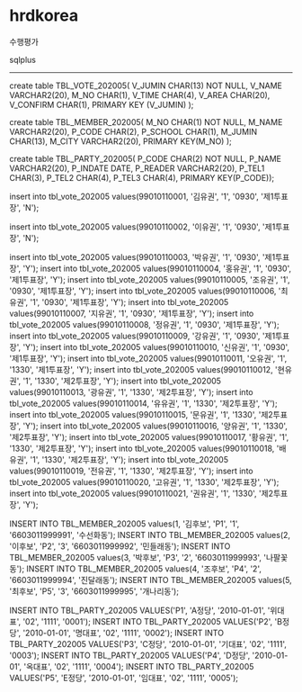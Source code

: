# hrdkorea
수행평가

sqlplus

-------

create table TBL_VOTE_202005(
 V_JUMIN CHAR(13) NOT NULL,
 V_NAME VARCHAR2(20),
 M_NO CHAR(1),
 V_TIME CHAR(4),
 V_AREA CHAR(20),
 V_CONFIRM CHAR(1),
 PRIMARY KEY (V_JUMIN)
);


create table TBL_MEMBER_202005(
M_NO CHAR(1) NOT NULL,
M_NAME VARCHAR2(20),
P_CODE CHAR(2),
P_SCHOOL CHAR(1),
M_JUMIN CHAR(13),
M_CITY VARCHAR2(20),
PRIMARY KEY(M_NO)
);

create table TBL_PARTY_202005(
P_CODE CHAR(2) NOT NULL,
P_NAME VARCHAR2(20),
P_INDATE DATE,
P_READER VARCHAR2(20),
P_TEL1 CHAR(3),
P_TEL2 CHAR(4),
P_TEL3 CHAR(4),
PRIMARY KEY(P_CODE));

insert into tbl_vote_202005 values(99010110001, '김유권', '1', '0930', '제1투표장', 'N'); 

insert into tbl_vote_202005 values(99010110002, '이유권', '1', '0930', '제1투표장', 'N');

insert into tbl_vote_202005 values(99010110003, '박유권', '1', '0930', '제1투표장', 'Y');
insert into tbl_vote_202005 values(99010110004, '홍유권', '1', '0930', '제1투표장', 'Y');
insert into tbl_vote_202005 values(99010110005, '조유권', '1', '0930', '제1투표장', 'Y');
insert into tbl_vote_202005 values(99010110006, '최유권', '1', '0930', '제1투표장', 'Y');
insert into tbl_vote_202005 values(99010110007, '지유권', '1', '0930', '제1투표장', 'Y');
insert into tbl_vote_202005 values(99010110008, '정유권', '1', '0930', '제1투표장', 'Y');
insert into tbl_vote_202005 values(99010110009, '강유권', '1', '0930', '제1투표장', 'Y');
insert into tbl_vote_202005 values(99010110010, '신유권', '1', '0930', '제1투표장', 'Y');
insert into tbl_vote_202005 values(99010110011, '오유권', '1', '1330', '제1투표장', 'Y');
insert into tbl_vote_202005 values(99010110012, '현유권', '1', '1330', '제2투표장', 'Y');
insert into tbl_vote_202005 values(99010110013, '광유권', '1', '1330', '제2투표장', 'Y');
insert into tbl_vote_202005 values(99010110014, '유유권', '1', '1330', '제2투표장', 'Y');
insert into tbl_vote_202005 values(99010110015, '문유권', '1', '1330', '제2투표장', 'Y');
insert into tbl_vote_202005 values(99010110016, '양유권', '1', '1330', '제2투표장', 'Y');
insert into tbl_vote_202005 values(99010110017, '황유권', '1', '1330', '제2투표장', 'Y');
insert into tbl_vote_202005 values(99010110018, '배유권', '1', '1330', '제2투표장', 'Y');
insert into tbl_vote_202005 values(99010110019, '전유권', '1', '1330', '제2투표장', 'Y');
insert into tbl_vote_202005 values(99010110020, '고유권', '1', '1330', '제2투표장', 'Y');
insert into tbl_vote_202005 values(99010110021, '권유권', '1', '1330', '제2투표장', 'Y');

INSERT INTO TBL_MEMBER_202005 values(1, '김후보', 'P1', '1', '6603011999991', '수선화동');
INSERT INTO TBL_MEMBER_202005 values(2, '이후보', 'P2', '3', '6603011999992', '민들래동');
INSERT INTO TBL_MEMBER_202005 values(3, '박후보', 'P3', '2', '6603011999993', '나팔꽃동');
INSERT INTO TBL_MEMBER_202005 values(4, '조후보', 'P4', '2', '6603011999994', '진달래동');
INSERT INTO TBL_MEMBER_202005 values(5, '최후보', 'P5', '3', '6603011999995', '개나리동');

INSERT INTO TBL_PARTY_202005 VALUES('P1', 'A정당', '2010-01-01', '위대표', '02', '1111', '0001');
INSERT INTO TBL_PARTY_202005 VALUES('P2', 'B정당', '2010-01-01', '명대표', '02', '1111', '0002');
INSERT INTO TBL_PARTY_202005 VALUES('P3', 'C정당', '2010-01-01', '기대표', '02', '1111', '0003');
INSERT INTO TBL_PARTY_202005 VALUES('P4', 'D정당', '2010-01-01', '옥대표', '02', '1111', '0004');
INSERT INTO TBL_PARTY_202005 VALUES('P5', 'E정당', '2010-01-01', '임대표', '02', '1111', '0005');
